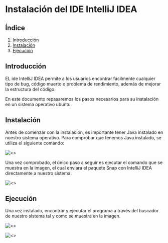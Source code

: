 # Instalación del IDE IntelliJ IDEA

## Índice
1. [Introducción](#introducción)
2. [Instalación](#instalación)
4. [Ejecución](#ejecución)

## Introducción
EL ide IntelliJ IDEA permite a los usuarios encontrar fácilmente cualquier tipo de bug, código muerto o problema de rendimiento, además de mejorar la estructura del código.

En este documento repasaremos los pasos necesarios para su instalación en un sistema operativo ubuntu.

## Instalación
Antes de comenzar con la instalación, es importante tener Java instalado en nuestro sistema operativo. Para comprobar que tenemos Java instalado, se utiliza el siguiente comando:

![<>](img/version.png)

Una vez comprobado, el único paso a seguir es ejecutar el comando que se muestra en la imagen, el cual enviara el paquete Snap con IntelliJ IDEA directamente a nuestro sistema:

![<>](img/install.png)

## Ejecución
Una vez instalado, encontrar y ejecutar el programa a través del buscador de nuestro sistema tal y como se muestra en la imagen.

![<>](img/buscar.png)

![<>](img/abrir.png)

